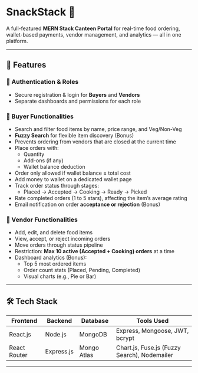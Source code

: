 # SnackStack 🍔
A full-featured **MERN Stack Canteen Portal** for real-time food ordering, wallet-based payments, vendor management, and analytics — all in one platform.

---

## 🔧 Features

### 🔐 Authentication & Roles
- Secure registration & login for **Buyers** and **Vendors**
- Separate dashboards and permissions for each role

### 🛒 Buyer Functionalities
- Search and filter food items by name, price range, and Veg/Non-Veg
- **Fuzzy Search** for flexible item discovery (Bonus)
- Prevents ordering from vendors that are closed at the current time
- Place orders with:
  - Quantity
  - Add-ons (if any)
  - Wallet balance deduction
- Order only allowed if wallet balance ≥ total cost
- Add money to wallet on a dedicated wallet page
- Track order status through stages:
  - Placed → Accepted → Cooking → Ready → Picked
- Rate completed orders (1 to 5 stars), affecting the item’s average rating
- Email notification on order **acceptance or rejection** (Bonus)

### 🍳 Vendor Functionalities
- Add, edit, and delete food items
- View, accept, or reject incoming orders
- Move orders through status pipeline
- Restriction: **Max 10 active (Accepted + Cooking) orders** at a time
- Dashboard analytics (Bonus):
  - Top 5 most ordered items
  - Order count stats (Placed, Pending, Completed)
  - Visual charts (e.g., Pie or Bar)

---

## 🛠️ Tech Stack

| Frontend     | Backend      | Database   | Tools Used                    |
|--------------|--------------|------------|-------------------------------|
| React.js     | Node.js      | MongoDB    | Express, Mongoose, JWT, bcrypt |
| React Router | Express.js   | Mongo Atlas | Chart.js, Fuse.js (Fuzzy Search), Nodemailer |

---
